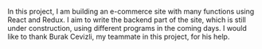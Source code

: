 In this project, I am building an e-commerce site with many functions using React and Redux. I aim to write the backend part of the site, which is still under construction, using different programs in the coming days. I would like to thank Burak Cevizli, my teammate in this project, for his help.
